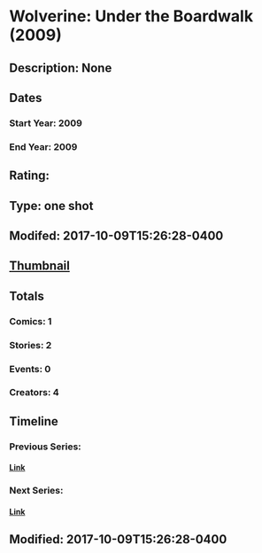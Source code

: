 # Wolverine: Under the Boardwalk (2009)
## Description: None
## Dates
### Start Year: 2009
### End Year: 2009
## Rating: 
## Type: one shot
## Modifed: 2017-10-09T15:26:28-0400
## [Thumbnail](http://i.annihil.us/u/prod/marvel/i/mg/8/c0/4bb3d0161e2f7.jpg)
## Totals
### Comics: 1
### Stories: 2
### Events: 0
### Creators: 4
## Timeline
### Previous Series: 
#### [Link]()
### Next Series: 
#### [Link]()
## Modified: 2017-10-09T15:26:28-0400